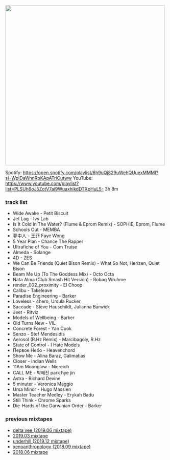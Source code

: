 <img border="0" alt="" src="/images/future-left-identity.jpeg" width="500" />

Spotify: https://open.spotify.com/playlist/6h9uQj829uWehQUuexMMMI?si=WpiDaWnnRpKApATriCutww
YouTube: https://www.youtube.com/playlist?list=PLSUh6oJ5ZotV7ai9WuaxhikdDTXpHuL5-
3h 8m

### track list

- Wide Awake - Petit Biscuit
- Jet Lag - Ivy Lab
- Is It Cold In The Water? (Flume & Eprom Remix) - SOPHIE, Eprom, Flume
- Schools Out - MEMBA
- 夢中人 - 王菲 Faye Wong
- 5 Year Plan - Chance The Rapper
- Ultrafiche of You - Com Truise
- Almeda - Solange
- 4D - ZES
- We Can Be Friends (Quiet Bison Remix) - What So Not, Herizen, Quiet Bison
- Beam Me Up (To The Goddess Mix) - Octo Octa
- Nata Alma (Club Smash Hit Version) - Robag Wruhme
- render_002_proximity - El Choop
- Calibu - Takeleave
- Paradise Engineering - Barker
- Loveless - 4hero, Ursula Rucker
- Saccade - Steve Hauschildt, Julianna Barwick
- Jeet - Ritviz
- Models of Wellbeing - Barker
- Old Turns New - VIL
- Concrete Forest - Yan Cook
- Senzo - Stef Mendesidis
- Aerosol (R.Hz Remix) - Marcibagoly, R.Hz
- State of Control - I Hate Models
- Первое Небо - Heavenchord
- Show Me - Alina Baraz, Galimatias
- Closer - Indian Wells
- 11Am Moonglow - Niereich
- CALL ME - 박혜진 park hye jin
- Astra - Richard Devine
- 5 minuter - Veronica Maggio
- Ursa Minor - Hugo Massien
- Master Teacher Medley - Erykah Badu
- Still Think - Chrome Sparks
- Die-Hards of the Darwinian Order - Barker

### previous mixtapes

- [delta vee (2019.06 mixtape)](http://eed3si9n.com/2019.06-mixtape)
- [2019.03 mixtape](http://eed3si9n.com/2019.03-mixtape)
- [underhill (2019.12 mixtape)](http://eed3si9n.com/2018.12-mixtape)
- [xenoanthropology (2018.09 mixtape)](http://eed3si9n.com/2018.09-mixtape)
- [2018.06 mixtape](http://eed3si9n.com/2018.06-mixtape)
